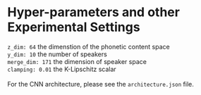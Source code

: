 # Hyper-parameters and other Experimental Settings  
`z_dim: 64` the dimenstion of the phonetic content space  
`y_dim: 10` the number of speakers  
`merge_dim: 171`  the dimension of speaker space  
`clamping: 0.01`  the K-Lipschitz scalar  
<br/>
For the CNN architecture, please see the `architecture.json` file.
